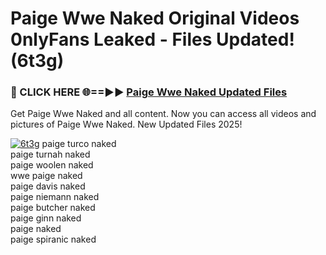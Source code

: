 # Paige Wwe Naked Original Videos 0nlyFans Leaked - Files Updated! (6t3g)

<h3>🔴 CLICK HERE 🌐==►► <a href="https://tinyurl.com/yckcrads" rel="nofollow">Paige Wwe Naked Updated Files</a></h3>

Get Paige Wwe Naked and all content. Now you can access all videos and pictures of Paige Wwe Naked. New Updated Files 2025!

[![6t3g](https://i.imgur.com/hpKpOFt.gif)](https://tinyurl.com/yckcrads)
paige turco naked<br>
paige turnah naked<br>
paige woolen naked<br>
wwe paige naked<br>
paige davis naked<br>
paige niemann naked<br>
paige butcher naked<br>
paige ginn naked<br>
paige naked<br>
paige spiranic naked